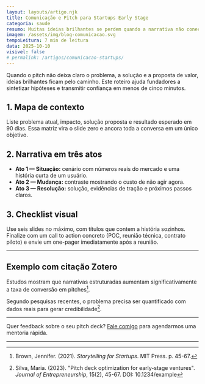 ```yaml
---
layout: layouts/artigo.njk
title: Comunicação e Pitch para Startups Early Stage
categoria: saude
resumo: Muitas ideias brilhantes se perdem quando a narrativa não conecta com investidores ou clientes.
imagem: /assets/img/blog-comunicacao.svg
tempoLeitura: 7 min de leitura
data: 2025-10-10
visivel: false
# permalink: /artigos/comunicacao-startups/
---
```


Quando o pitch não deixa claro o problema, a solução e a proposta de valor, ideias brilhantes ficam pelo caminho. Este roteiro ajuda fundadores a sintetizar hipóteses e transmitir confiança em menos de cinco minutos.

## 1. Mapa de contexto

Liste problema atual, impacto, solução proposta e resultado esperado em 90 dias. Essa matriz vira o slide zero e ancora toda a conversa em um único objetivo.

## 2. Narrativa em três atos

- **Ato 1 — Situação:** cenário com números reais do mercado e uma história curta de um usuário.
- **Ato 2 — Mudança:** contraste mostrando o custo de não agir agora.
- **Ato 3 — Resolução:** solução, evidências de tração e próximos passos claros.

## 3. Checklist visual

Use seis slides no máximo, com títulos que contem a história sozinhos. Finalize com um call to action concreto (POC, reunião técnica, contrato piloto) e envie um one-pager imediatamente após a reunião.

---

## Exemplo com citação Zotero

Estudos mostram que narrativas estruturadas aumentam significativamente a taxa de conversão em pitches[^1].

Segundo pesquisas recentes, o problema precisa ser quantificado com dados reais para gerar credibilidade[^2].

---

Quer feedback sobre o seu pitch deck? [Fale comigo](/#contato) para agendarmos uma mentoria rápida.

---

[^1]: Brown, Jennifer. (2021). *Storytelling for Startups*. MIT Press. p. 45-67.

[^2]: Silva, Maria. (2023). "Pitch deck optimization for early-stage ventures". *Journal of Entrepreneurship*, 15(2), 45-67. DOI: 10.1234/example
